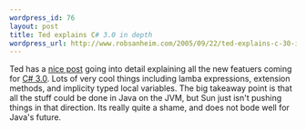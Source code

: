 ```yaml
--- 
wordpress_id: 76
layout: post
title: Ted explains C# 3.0 in depth
wordpress_url: http://www.robsanheim.com/2005/09/22/ted-explains-c-30-in-depth/
---
```

Ted has a <a href="http://blogs.tedneward.com/2005/09/22/Language+Innovation+C+30+Explained.aspx">nice post</a> going into detail explaining all the new featuers coming for <a href="http://msdn.microsoft.com/vcsharp/future/">C# 3.0</a>.  Lots of very cool things including lamba expressions, extension methods, and implicity typed local variables.  The big takeaway point is that all the stuff could be done in Java on the JVM, but Sun just isn't pushing things in that direction.  Its really quite a shame, and does not bode well for Java's future.
